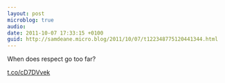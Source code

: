 ```yaml
---
layout: post
microblog: true
audio: 
date: 2011-10-07 17:33:15 +0100
guid: http://samdeane.micro.blog/2011/10/07/t122348775120441344.html
---
```

When does respect go too far?

[t.co/cD7DVvek](http://t.co/cD7DVvek)
